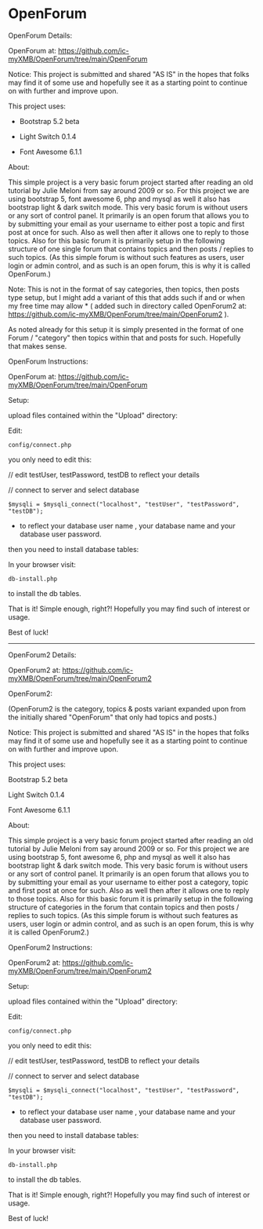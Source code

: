 # OpenForum

OpenForum Details:

OpenForum at: https://github.com/ic-myXMB/OpenForum/tree/main/OpenForum

Notice: This project is submitted and shared "AS IS" in the hopes that folks may find it of some use and hopefully see it as a starting point to continue on with further and improve upon.

This project uses:

* Bootstrap 5.2 beta

* Light Switch 0.1.4

* Font Awesome 6.1.1

About:

This simple project is a very basic forum project started after reading an old tutorial by Julie Meloni from say around 2009 or so. For this project we are using bootstrap 5, font awesome 6, php and mysql as well it also has bootstrap light & dark switch mode. This very basic forum is without users or any sort of control panel. It primarily is an open forum that allows you to by submitting your email as your username to either post a topic and first post at once for such. Also as well then after it allows one to reply to those topics. Also for this basic forum it is primarily setup in the following structure of one single forum that contains topics and then posts / replies to such topics. (As this simple forum is without such features as users, user login or admin control, and as such is an open forum,  this is why it is called OpenForum.) 

Note: This is not in the format of say categories, then topics, then posts type setup, but I might add a variant of this that adds such if and or when my free time may allow * ( added such in directory called OpenForum2 at: https://github.com/ic-myXMB/OpenForum/tree/main/OpenForum2 ). 

As noted already for this setup it is simply presented in the format of one Forum / "category" then topics within that and posts for such. Hopefully that makes sense.


OpenForum Instructions:

OpenForum at: https://github.com/ic-myXMB/OpenForum/tree/main/OpenForum 

Setup:

upload files contained within the "Upload" directory:

Edit:

    config/connect.php


you only need to edit this:

// edit testUser, testPassword, testDB to reflect your details

// connect to server and select database

    $mysqli = $mysqli_connect("localhost", "testUser", "testPassword", "testDB");


* to reflect your database user name , your database name and your database user password.


then you need to install database tables:

In your browser visit:

    db-install.php

to install the db tables.

That is it! Simple enough, right?! Hopefully you may find such of interest or usage.

Best of luck!

-----------------------------------------------------------------------


OpenForum2 Details:

OpenForum2 at: https://github.com/ic-myXMB/OpenForum/tree/main/OpenForum2

OpenForum2:

(OpenForum2 is the category, topics & posts variant expanded upon from the initially shared "OpenForum" that only had topics and posts.)

Notice: This project is submitted and shared "AS IS" in the hopes that folks may find it of some use and hopefully see it as a starting point to continue on with further and improve upon.

This project uses:

Bootstrap 5.2 beta

Light Switch 0.1.4

Font Awesome 6.1.1

About:

This simple project is a very basic forum project started after reading an old tutorial by Julie Meloni from say around 2009 or so. For this project we are using bootstrap 5, font awesome 6, php and mysql as well it also has bootstrap light & dark switch mode. This very basic forum is without users or any sort of control panel. It primarily is an open forum that allows you to by submitting your email as your username to either post a category, topic and first post at once for such. Also as well then after it allows one to reply to those topics. Also for this basic forum it is primarily setup in the following structure of categories in the forum that contain topics and then posts / replies to such topics. (As this simple forum is without such features as users, user login or admin control, and as such is an open forum,  this is why it is called OpenForum2.) 


OpenForum2 Instructions:

OpenForum2 at: https://github.com/ic-myXMB/OpenForum/tree/main/OpenForum2

Setup:

upload files contained within the "Upload" directory:

Edit:

    config/connect.php


you only need to edit this:

// edit testUser, testPassword, testDB to reflect your details

// connect to server and select database

    $mysqli = $mysqli_connect("localhost", "testUser", "testPassword", "testDB");


* to reflect your database user name , your database name and your database user password.


then you need to install database tables:

In your browser visit:

    db-install.php

to install the db tables.

That is it! Simple enough, right?! Hopefully you may find such of interest or usage.

Best of luck!